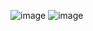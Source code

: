 ![image](https://github.com/user-attachments/assets/9503494f-fc13-4cc1-854a-484aafe58e6a)
![image](https://github.com/user-attachments/assets/e05371ed-e639-4af3-a789-b5016e688ff1)
